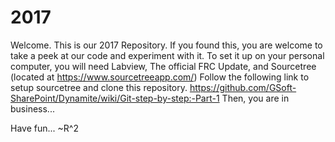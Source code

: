 # 2017
Welcome.  This is our 2017 Repository.  If you found this, you are welcome to take a peek at our code and experiment with it.
To set it up on your personal computer, you will need Labview, The official FRC Update, and Sourcetree (located at https://www.sourcetreeapp.com/)
Follow the following link to setup sourcetree and clone this repository. https://github.com/GSoft-SharePoint/Dynamite/wiki/Git-step-by-step:-Part-1
Then, you are in business...

Have fun...
~R^2

